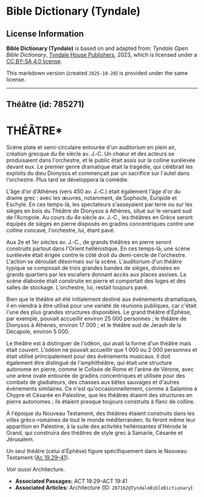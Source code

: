 # Bible Dictionary (Tyndale)

## License Information

**Bible Dictionary (Tyndale)** is based on and adapted from: _Tyndale Open Bible Dictionary_, [Tyndale House Publishers](https://tyndaleopenresources.com/), 2023, which is licensed under a [CC BY-SA 4.0 license](https://creativecommons.org/licenses/by-sa/4.0/legalcode.en).

This markdown version (created `2025-10-20`) is provided under the same license.



--------------------------------

## Théâtre (id: 785271)

THÉÂTRE\*
=========

Scène plate et semi\-circulaire entourée d'un auditorium en plein air, création grecque du 6e siècle av. J.‑C. Un chœur et des acteurs se produisaient dans l'orchestre, et le public était assis sur la colline surélevée devant eux. Le premier genre dramatique était la tragédie, qui célébrait les exploits du dieu Dionysos et commençait par un sacrifice sur l'autel dans l'orchestre. Plus tard se développera la comédie.

L'âge d'or d'Athènes (vers 450 av. J.‑C.) était également l'âge d'or du drame grec : avec les œuvres, notamment, de Sophocle, Euripide et Eschyle. En ces temps\-là, les spectateurs s'asseyaient par terre ou sur les sièges en bois du Théâtre de Dionysos à Athènes, situé sur le versant sud de l'Acropole. Au cours du 4e siècle av. J.‑C., les théâtres en Grèce seront équipés de sièges en pierre disposés en gradins concentriques contre une colline concave, l'orchestre, lui, étant pavé.

Aux 2e et 1er siècles av. J.‑C., de grands théâtres en pierre seront construits partout dans l'Orient hellénistique. En ces temps\-là, une scène surélevée était érigée contre le côté droit du demi\-cercle de l'orchestre. L'action se déroulait désormais sur la scène. L'auditorium d'un théâtre typique se composait de trois grandes bandes de sièges, divisées en grands quartiers par les escaliers donnant accès aux places assises. La scène élaborée était construite en pierre et comportait des loges et des salles de stockage. L'orchestre, lui, restait toujours pavé.

Bien que le théâtre ait été initialement destiné aux événements dramatiques, il en viendra à être utilisé pour une variété de réunions publiques, car c'était l'une des plus grandes structures disponibles. Le grand théâtre d'Éphèse, par exemple, pouvait accueillir environ 25 000 personnes ; le théâtre de Dionysos à Athènes, environ 17 000 ; et le théâtre sud de Jerash de la Décapole, environ 5 000\.

Le théâtre est à distinguer de l'odéon, qui avait la forme d'un théâtre mais était couvert. L'odéon ne pouvait accueillir que 1 000 ou 2 000 personnes et était utilisé principalement pour des événements musicaux. Il doit également être distingué de l'amphithéâtre, qui était une structure autonome en pierre, comme le Colisée de Rome et l'arène de Vérone, avec une arène ovale entourée de gradins concentriques et utilisée pour des combats de gladiateurs, des chasses aux bêtes sauvages et d'autres événements similaires. Ce n'est qu'occasionnellement, comme à Salamine à Chypre et Césarée en Palestine, que les théâtres étaient des structures en pierre autonomes ; ils étaient presque toujours construits à flanc de colline.

À l'époque du Nouveau Testament, des théâtres étaient construits dans les villes gréco\-romaines de tout le monde méditerranéen. Ils feront même leur apparition en Palestine, à la suite des activités hellénisantes d'Hérode le Grand, qui construira des théâtres de style grec à Samarie, Césarée et Jérusalem.

Un seul théâtre (celui d'Éphèse) figure spécifiquement dans le Nouveau Testament ([Ac 19\.29–41](https://ref.ly/Acts19:29-Acts19:41)).

*Voir aussi* Architecture.

* **Associated Passages:** ACT 19:29–ACT 19:41
* **Associated Articles:** Architecture (ID: `207162@TyndaleBibleDictionary`)

